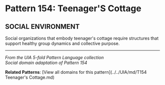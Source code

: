 # Pattern 154: Teenager'S Cottage

## SOCIAL ENVIRONMENT

Social organizations that embody teenager's cottage require structures that support healthy group dynamics and collective purpose.

---

*From the UIA 5-fold Pattern Language collection*  
*Social domain adaptation of Pattern 154*

**Related Patterns**: [View all domains for this pattern](../../UIA/md/T154 Teenager's Cottage.md)